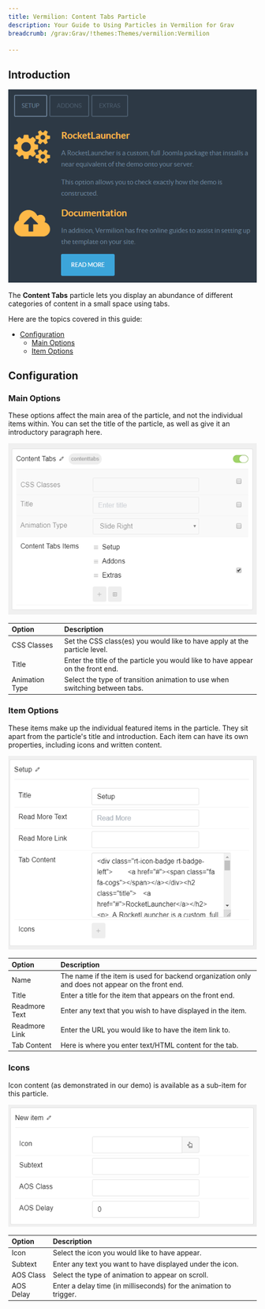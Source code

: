 ```yaml
---
title: Vermilion: Content Tabs Particle
description: Your Guide to Using Particles in Vermilion for Grav
breadcrumb: /grav:Grav/!themes:Themes/vermilion:Vermilion

---
```


## Introduction

![](assets/particle_contenttabs1.png)

The **Content Tabs** particle lets you display an abundance of different categories of content in a small space using tabs.

Here are the topics covered in this guide:

* [Configuration](#configuration)
    - [Main Options](#main-options)
    - [Item Options](#item-options)

## Configuration

### Main Options 

These options affect the main area of the particle, and not the individual items within. You can set the title of the particle, as well as give it an introductory paragraph here.

![](assets/particle_contenttabs2.png)

| Option         | Description                                                                     |
| :-----         | :-----                                                                          |
| CSS Classes    | Set the CSS class(es) you would like to have apply at the particle level.       |
| Title          | Enter the title of the particle you would like to have appear on the front end. |
| Animation Type | Select the type of transition animation to use when switching between tabs.     |

### Item Options

These items make up the individual featured items in the particle. They sit apart from the particle's title and introduction. Each item can have its own properties, including icons and written content.

![](assets/particle_contenttabs3.png)

| Option        | Description                                                                                      |
| :-----        | :-----                                                                                           |
| Name          | The name if the item is used for backend organization only and does not appear on the front end. |
| Title         | Enter a title for the item that appears on the front end.                                        |
| Readmore Text | Enter any text that you wish to have displayed in the item.                                      |
| Readmore Link | Enter the URL you would like to have the item link to.                                           |
| Tab Content   | Here is where you enter text/HTML content for the tab.                                           |

### Icons

Icon content (as demonstrated in our demo) is available as a sub-item for this particle.

![](assets/particle_contenttabs4.png)

| Option    | Description                                                        |
| :-----    | :-----                                                             |
| Icon      | Select the icon you would like to have appear.                     |
| Subtext   | Enter any text you want to have displayed under the icon.          |
| AOS Class | Select the type of animation to appear on scroll.                  |
| AOS Delay | Enter a delay time (in milliseconds) for the animation to trigger. |